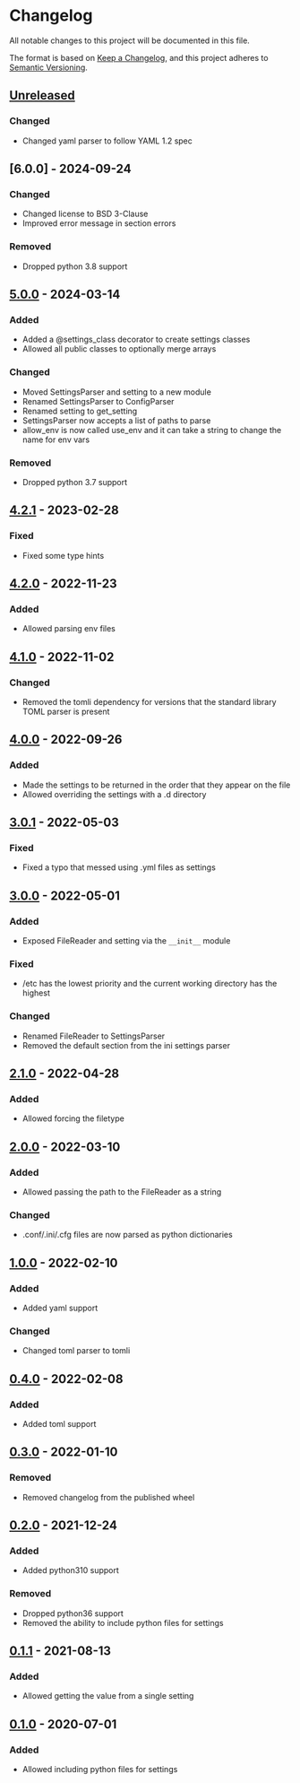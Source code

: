 # Changelog

All notable changes to this project will be documented in this file.

The format is based on [Keep a Changelog], and this project adheres to [Semantic Versioning].

## [Unreleased]

### Changed

-   Changed yaml parser to follow YAML 1.2 spec

## [6.0.0] - 2024-09-24

### Changed

-   Changed license to BSD 3-Clause
-   Improved error message in section errors

### Removed

-   Dropped python 3.8 support

## [5.0.0] - 2024-03-14

### Added

-   Added a @settings_class decorator to create settings classes
-   Allowed all public classes to optionally merge arrays

### Changed

-   Moved SettingsParser and setting to a new module
-   Renamed SettingsParser to ConfigParser
-   Renamed setting to get_setting
-   SettingsParser now accepts a list of paths to parse
-   allow_env is now called use_env and it can take a string to change the name for env vars

### Removed

-   Dropped python 3.7 support

## [4.2.1] - 2023-02-28

### Fixed

-   Fixed some type hints

## [4.2.0] - 2022-11-23

### Added

-   Allowed parsing env files

## [4.1.0] - 2022-11-02

### Changed

-   Removed the tomli dependency for versions that the standard library TOML parser is present

## [4.0.0] - 2022-09-26

### Added

-   Made the settings to be returned in the order that they appear on the file
-   Allowed overriding the settings with a .d directory

## [3.0.1] - 2022-05-03

### Fixed

-   Fixed a typo that messed using .yml files as settings

## [3.0.0] - 2022-05-01

### Added

-   Exposed FileReader and setting via the `__init__` module

### Fixed

-   /etc has the lowest priority and the current working directory has the highest

### Changed

-   Renamed FileReader to SettingsParser
-   Removed the default section from the ini settings parser

## [2.1.0] - 2022-04-28

### Added

-   Allowed forcing the filetype

## [2.0.0] - 2022-03-10

### Added

-   Allowed passing the path to the FileReader as a string

### Changed

-   .conf/.ini/.cfg files are now parsed as python dictionaries

## [1.0.0] - 2022-02-10

### Added

-   Added yaml support

### Changed

-   Changed toml parser to tomli

## [0.4.0] - 2022-02-08

### Added

-   Added toml support

## [0.3.0] - 2022-01-10

### Removed

-   Removed changelog from the published wheel

## [0.2.0] - 2021-12-24

### Added

-   Added python310 support

### Removed

-   Dropped python36 support
-   Removed the ability to include python files for settings

## [0.1.1] - 2021-08-13

### Added

-   Allowed getting the value from a single setting

## [0.1.0] - 2020-07-01

### Added

-   Allowed including python files for settings

[Keep a Changelog]: https://keepachangelog.com/en/1.0.0/
[Semantic Versioning]: https://semver.org/spec/v2.0.0.html
[Unreleased]: https://github.com/spapanik/dj_settings/compare/v6.0.0...main
[5.0.0]: https://github.com/spapanik/dj_settings/compare/v5.0.0...v6.0.0
[5.0.0]: https://github.com/spapanik/dj_settings/compare/v4.2.1...v5.0.0
[4.2.1]: https://github.com/spapanik/dj_settings/compare/v4.2.0...v4.2.1
[4.2.0]: https://github.com/spapanik/dj_settings/compare/v4.1.0...v4.2.0
[4.1.0]: https://github.com/spapanik/dj_settings/compare/v4.0.0...v4.1.0
[4.0.0]: https://github.com/spapanik/dj_settings/compare/v3.0.1...v4.0.0
[3.0.1]: https://github.com/spapanik/dj_settings/compare/v3.0.0...v3.0.1
[3.0.0]: https://github.com/spapanik/dj_settings/compare/v2.1.0...v3.0.0
[2.1.0]: https://github.com/spapanik/dj_settings/compare/v2.0.0...v2.1.0
[2.0.0]: https://github.com/spapanik/dj_settings/compare/v1.0.0...v2.0.0
[1.0.0]: https://github.com/spapanik/dj_settings/compare/v0.4.0...v1.0.0
[0.4.0]: https://github.com/spapanik/dj_settings/compare/v0.3.0...v0.4.0
[0.3.0]: https://github.com/spapanik/dj_settings/compare/v0.2.0...v0.3.0
[0.2.0]: https://github.com/spapanik/dj_settings/compare/v0.1.1...v0.2.0
[0.1.1]: https://github.com/spapanik/dj_settings/compare/v0.1.0...v0.1.1
[0.1.0]: https://github.com/spapanik/dj_settings/releases/tag/v0.1.0
